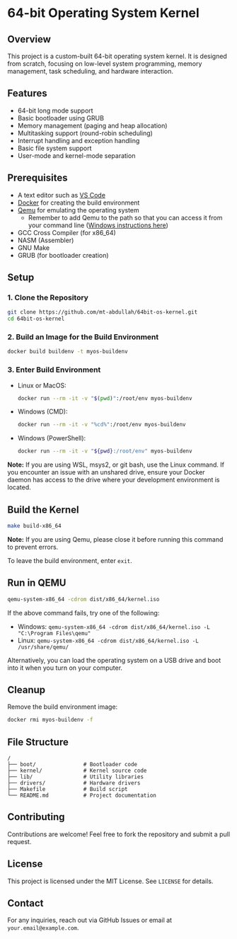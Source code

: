 # 64-bit Operating System Kernel

## Overview
This project is a custom-built 64-bit operating system kernel. It is designed from scratch, focusing on low-level system programming, memory management, task scheduling, and hardware interaction.

## Features
- 64-bit long mode support
- Basic bootloader using GRUB
- Memory management (paging and heap allocation)
- Multitasking support (round-robin scheduling)
- Interrupt handling and exception handling
- Basic file system support
- User-mode and kernel-mode separation

## Prerequisites
- A text editor such as [VS Code](https://code.visualstudio.com/)
- [Docker](https://www.docker.com/) for creating the build environment
- [Qemu](https://www.qemu.org/) for emulating the operating system
  - Remember to add Qemu to the path so that you can access it from your command line ([Windows instructions here](https://dev.to/whaleshark271/using-qemu-on-windows-10-home-edition-4062))
- GCC Cross Compiler (for x86_64)
- NASM (Assembler)
- GNU Make
- GRUB (for bootloader creation)

## Setup
### 1. Clone the Repository
```sh
git clone https://github.com/mt-abdullah/64bit-os-kernel.git
cd 64bit-os-kernel
```

### 2. Build an Image for the Build Environment
```sh
docker build buildenv -t myos-buildenv
```

### 3. Enter Build Environment
- Linux or MacOS:
  ```sh
  docker run --rm -it -v "$(pwd)":/root/env myos-buildenv
  ```
- Windows (CMD):
  ```sh
  docker run --rm -it -v "%cd%":/root/env myos-buildenv
  ```
- Windows (PowerShell):
  ```sh
  docker run --rm -it -v "${pwd}:/root/env" myos-buildenv
  ```

**Note:** If you are using WSL, msys2, or git bash, use the Linux command. If you encounter an issue with an unshared drive, ensure your Docker daemon has access to the drive where your development environment is located.

## Build the Kernel
```sh
make build-x86_64
```

**Note:** If you are using Qemu, please close it before running this command to prevent errors.

To leave the build environment, enter `exit`.

## Run in QEMU
```sh
qemu-system-x86_64 -cdrom dist/x86_64/kernel.iso
```

If the above command fails, try one of the following:
- Windows: `qemu-system-x86_64 -cdrom dist/x86_64/kernel.iso -L "C:\Program Files\qemu"`
- Linux: `qemu-system-x86_64 -cdrom dist/x86_64/kernel.iso -L /usr/share/qemu/`

Alternatively, you can load the operating system on a USB drive and boot into it when you turn on your computer.

## Cleanup
Remove the build environment image:
```sh
docker rmi myos-buildenv -f
```

## File Structure
```
/
├── boot/               # Bootloader code
├── kernel/             # Kernel source code
├── lib/                # Utility libraries
├── drivers/            # Hardware drivers
├── Makefile            # Build script
└── README.md           # Project documentation
```

## Contributing
Contributions are welcome! Feel free to fork the repository and submit a pull request.

## License
This project is licensed under the MIT License. See `LICENSE` for details.

## Contact
For any inquiries, reach out via GitHub Issues or email at `your.email@example.com`.

